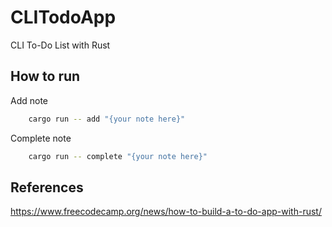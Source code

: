 # CLITodoApp
CLI To-Do List with Rust

## How to run

Add note
```bash
    cargo run -- add "{your note here}"
```

Complete note
```bash
    cargo run -- complete "{your note here}"
```

## References

https://www.freecodecamp.org/news/how-to-build-a-to-do-app-with-rust/